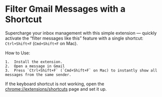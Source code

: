 # Filter Gmail Messages with a Shortcut

Supercharge your inbox management with this simple extension — quickly activate the “filter messages like this” feature with a single shortcut: `Ctrl+Shift+F` (`Cmd+Shift+F` on Mac).

How to Use:

    1.	Install the extension.
    2.	Open a message in Gmail
    3.	Press `Ctrl+Shift+F` (`Cmd+Shift+F` on Mac) to instantly show all messages from the same sender.

If the keyboard shortcut is not working, open the [chrome://extensions/shortcuts](chrome://extensions/shortcuts) page and set it up.
